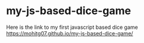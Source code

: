 # my-js-based-dice-game

Here is the link to my first javascript based dice game
https://mohitg07.github.io/my-js-based-dice-game/
